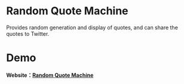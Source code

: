 # Random Quote Machine
Provides random generation and display of quotes, and can share the quotes to Twitter.

# Demo

 **Website：[Random Quote Machine](https://quote-machine.pages.dev/)**
